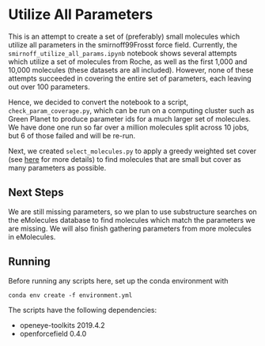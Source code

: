 # Utilize All Parameters

This is an attempt to create a set of (preferably) small molecules which utilize
all parameters in the smirnoff99Frosst force field. Currently, the
`smirnoff_utilize_all_params.ipynb` notebook shows several attempts which
utilize a set of molecules from Roche, as well as the first 1,000 and 10,000
molecules (these datasets are all included). However, none of these attempts
succeeded in covering the entire set of parameters, each leaving out over 100
parameters.

Hence, we decided to convert the notebook to a script,
`check_param_coverage.py`, which can be run on a computing cluster such as Green
Planet to produce parameter ids for a much larger set of molecules. We have done
one run so far over a million molecules split across 10 jobs, but 6 of those
failed and will be re-run.

Next, we created `select_molecules.py` to apply a greedy weighted set cover (see
[here](https://www.cs.huji.ac.il/course/2005/algo2/scribes/lecture2.pdf) for
more details) to find molecules that are small but cover as many parameters as
possible.

## Next Steps

We are still missing parameters, so we plan to use substructure searches on the
eMolecules database to find molecules which match the parameters we are missing.
We will also finish gathering parameters from more molecules in eMolecules.

## Running

Before running any scripts here, set up the conda environment with
```
conda env create -f environment.yml
```
The scripts have the following dependencies:
- openeye-toolkits 2019.4.2
- openforcefield 0.4.0


